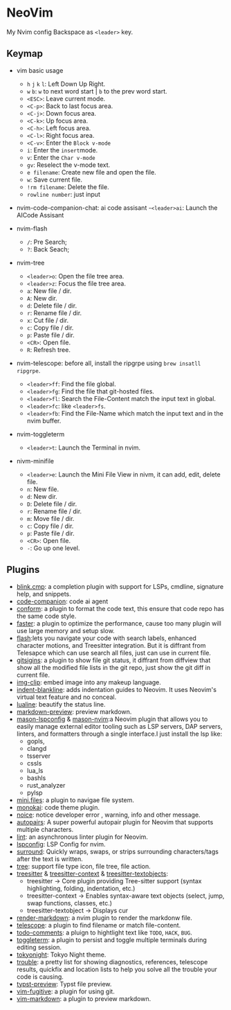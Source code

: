 # NeoVim

My Nvim config Backspace as `<leader>` key.


## Keymap

- vim basic usage
    - `h` `j` `k` `l`: Left Down Up Right.
    - `w` `b`: `w` to next word start | `b` to the prev word start.
    - `<ESC>`: Leave current mode.
    - `<C-p>`: Back to last focus area. 
    - `<C-j>`: Down focus area.
    - `<C-k>`: Up focus area.
    - `<C-h>`: Left focus area.
    - `<C-l>`: Right focus area.
    - `<C-v>`: Enter the `Block v-mode`
    - `i`: Enter the `insert`mode.
    - `v`: Enter the `Char v-mode`
    - `gv`: Reselect the v-mode text.
    - `e filename`: Create new file and open the file.
    - `w`: Save current file.
    - `!rm filename`: Delete the file.
    - `rowline number`: just input

- nvim-code-companion-chat: ai code assisant
    -`<leader>ai`: Launch the AICode Assisant 

- nvim-flash 
    - `/`: Pre Search;
    - `?`: Back Seach;

- nvim-tree
    - `<leader>o`: Open the file tree area.
    - `<leader>z`: Focus the file tree area.
    - `a`: New file / dir.
    - `A`: New dir.
    - `d`: Delete file / dir.
    - `r`: Rename file / dir.
    - `x`: Cut file / dir.
    - `c`: Copy file / dir.
    - `p`: Paste file / dir.
    - `<CR>`: Open file.
    - `R`: Refresh tree.

- nvim-telescope: before all, install the ripgrpe using `brew insatll ripgrpe`. 
    - `<leader>ff`: Find the file global. 
    - `<leader>fg`: Find the file that git-hosted files.
    - `<leader>fl`: Search the File-Content match the input text in global.
    - `<leader>fc`: like `<leader>fs`.
    - `<leader>fb`: Find the File-Name which match the input text and in the nvim buffer.

- nvim-toggleterm
    - `<leader>t`: Launch the Terminal in nvim.

- nivm-minifile
    - `<leader>e`: Launch the Mini File View in nivm, it can add, edit, delete file.
    - `n`: New file.
    - `d`: New dir.
    - `D`: Delete file / dir.
    - `r`: Rename file / dir.
    - `m`: Move file / dir.
    - `c`: Copy file / dir.
    - `p`: Paste file / dir.
    - `<CR>`: Open file. 
    - `-`: Go up one level.

## Plugins

* [blink.cmp](https://github.com/Saghen/blink.cmp): a completion plugin with support for LSPs, cmdline, signature help, and snippets.
* [code-companion](https://github.com/olimorris/codecompanion.nvim?tab=readme-ov-file): code ai agent
* [conform](https://github.com/stevearc/conform.nvim): a plugin to format the code text, this ensure that code repo has the same code style.
* [faster](https://github.com/pteroctopus/faster.nvim): a plugin to optimize the performance, cause too many plugin will use large memory and setup slow.
* [flash](https://github.com/folke/flash.nvim):lets you navigate your code with search labels, enhanced character motions, and Treesitter integration. But it is diffrant from Telesapce which can use search all files, just can use in current file. 
* [gitsigins](https://github.com/lewis6991/gitsigns.nvim): a plugin to show file git status, it diffrant from diffview that show all the modified file lists in the git repo, just show the git diff in current file.
* [img-clip](https://github.com/hakonharnes/img-clip.nvim): embed image into any makeup language.
* [indent-blankline](https://github.com/lukas-reineke/indent-blankline.nvim): adds indentation guides to Neovim. It uses Neovim's virtual text feature and no conceal.
* [lualine](https://github.com/nvim-lualine/lualine.nvim): beautify the status line.
* [markdown-preview](https://github.com/iamcco/markdown-preview.nvim): preview markdown.
* [mason-lspconfig](https://github.com/mason-org/mason-lspconfig.nvim) & [mason-nvim](https://github.com/mason-org/mason-lspconfig.nvim):a Neovim plugin that allows you to easily manage external editor tooling such as LSP servers, DAP servers, linters, and formatters through a single interface.I just install the lsp like:
    -  gopls,
    -  clangd
    -  tsserver
    -  cssls
    -  lua_ls
    -  bashls
    -  rust_analyzer
    -  pylsp 
* [mini.files](https://github.com/echasnovski/mini.files?tab=readme-ov-file): a plugin to navigae file system.
* [monokai](https://github.com/loctvl842/monokai-pro.nvim): code theme plugin.
* [noice](https://github.com/folke/noice.nvim): notice developer error , warning, info and other message.
* [autopairs](https://github.com/windwp/nvim-autopairs): A super powerful autopair plugin for Neovim that supports multiple characters.
* [lint](https://github.com/mfussenegger/nvim-lint): an asynchronous linter plugin for Neovim. 
* [lspconfig](https://github.com/neovim/nvim-lspconfig): LSP Config for nvim.
* [surround](https://github.com/kylechui/nvim-surround): Quickly wraps, swaps, or strips surrounding characters/tags after the text is written. 
* [tree](https://github.com/nvim-tree/nvim-tree.lua): support file type icon, file tree, file action.
* [treesitter](https://github.com/nvim-treesitter/nvim-treesitter) & [treesitter-context](https://github.com/nvim-treesitter/nvim-treesitter-context) & [treesitter-textobjects](https://github.com/nvim-treesitter/nvim-treesitter-textobjects): 
    - treesitter -> Core plugin providing Tree-sitter support (syntax highlighting, folding, indentation, etc.)
    - treesitter-context -> Enables syntax-aware text objects (select, jump, swap functions, classes, etc.)
    - treesitter-textobject -> 	Displays cur
* [render-markdown](https://github.com/MeanderingProgrammer/render-markdown.nvim): a nvim plugin to render the markdonw file.  
* [telescope](https://github.com/nvim-telescope/telescope.nvim?tab=readme-ov-file#usage): a plugin to find filename or match file-content.
* [todo-comments](https://github.com/folke/todo-comments.nvim): a pluign to hightlight text like `TODO`, `HACK`, `BUG`.
* [toggleterm](https://github.com/akinsho/toggleterm.nvim): a plugin to persist and toggle multiple terminals during editing session.
* [tokyonight](https://github.com/folke/tokyonight.nvim): Tokyo Night theme.
* [trouble](https://github.com/folke/trouble.nvim): a pretty list for showing diagnostics, references, telescope results, quickfix and location lists to help you solve all the trouble your code is causing.
* [typst-preview](https://github.com/chomosuke/typst-preview.nvim): Typst file preview.
* [vim-fugitive](https://github.com/tpope/vim-fugitive): a plugin for using git.
* [vim-markdown](https://github.com/preservim/vim-markdown): a plugin to preview markdown.
